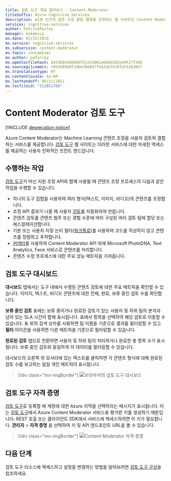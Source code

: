 ```yaml
---
title: 검토 도구 개념 알아보기 - Content Moderator
titleSuffix: Azure Cognitive Services
description: AI와 인간의 검토 조정 활동 결합을 관장하는 웹 사이트인 Content Moderator 검토 도구에 대해 알아봅니다.
services: cognitive-services
author: PatrickFarley
manager: mikemcca
ms.date: 03/15/2019
ms.service: cognitive-services
ms.subservice: content-moderator
ms.topic: conceptual
ms.author: pafarley
ms.openlocfilehash: b4336b24dd68df2ce52081e6b0d3d1e49517f3d8
ms.sourcegitcommit: c05e595b9f2dbe78e657fed2eb75c8fe511610e7
ms.translationtype: HT
ms.contentlocale: ko-KR
ms.lasthandoff: 06/11/2021
ms.locfileid: "112031766"
---
```

# <a name="content-moderator-review-tool"></a>Content Moderator 검토 도구

[!INCLUDE [deprecation notice](../includes/tool-deprecation.md)]

Azure Content Moderator는 Machine Learning 콘텐츠 조정을 사용자 검토와 결합하는 서비스를 제공합니다. [검토 도구](https://contentmoderator.cognitive.microsoft.com) 웹 사이트는 이러한 서비스에 대한 자세한 액세스를 제공하는 사용자 친화적인 프런트 엔드입니다.

## <a name="what-it-does"></a>수행하는 작업

[검토 도구](https://contentmoderator.cognitive.microsoft.com)가 머신 지원 조정 API와 함께 사용될 때 콘텐츠 조정 프로세스의 다음과 같은 작업을 수행할 수 있습니다.

- 하나의 도구 집합을 사용하여 여러 형식(텍스트, 이미지, 비디오)의 콘텐츠를 조정합니다.
- 조정 API 결과가 나올 때 사용자 [검토](../review-api.md#reviews)를 자동화하여 만듭니다.
- 콘텐츠 검토를 콘텐츠 범주 또는 경험 수준에 따라 구성된 여러 검토 팀에 할당 또는 에스컬레이션합니다.
- 기본 또는 사용자 지정 논리 필터([워크플로](../review-api.md#workflows))를 사용하여 코드를 작성하지 않고 콘텐츠를 정렬하고 추적합니다.
- [커넥터](./configure.md#connectors)를 사용하여 Content Moderator API 외에 Microsoft PhotoDNA, Text Analytics, Face 서비스로 콘텐츠를 처리합니다.
- 콘텐츠 수정 프로세스에 대한 주요 성능 메트릭을 가져옵니다.

## <a name="review-tool-dashboard"></a>검토 도구 대시보드

**대시보드** 탭에서는 도구 내에서 수행된 콘텐츠 검토에 대한 주요 메트릭을 확인할 수 있습니다. 이미지, 텍스트, 비디오 콘텐츠에 대한 전체, 완료, 보류 중인 검토 수를 확인합니다. 

**보류 중인 검토** 표에는 보류 중이거나 완료된 검토가 있는 사용자 및 하위 팀의 분석과 남아 있는 SLA 시간이 함께 표시됩니다. 표에서 항목을 선택하여 해당 검토로 이동할 수 있습니다. 표 위의 검색 상자를 사용하면 팀 이름을 기준으로 결과를 필터링할 수 있고 **필터** 아이콘을 사용하면 다른 메트릭을 기준으로 필터링할 수 있습니다.

**완료된 검토** 탭으로 전환하면 사용자 및 하위 팀이 처리하거나 완료한 총 항목 수가 표시됩니다. 보류 중인 검토와 동일하게 이 데이터를 필터링할 수 있습니다.

대시보드의 오른쪽 위 모서리에 있는 텍스트를 클릭하면 각 콘텐츠 형식에 대해 완료된 검토 수를 보고하는 일일 개인 메트릭이 표시됩니다.

> [!div class="mx-imgBorder"]
> ![브라우저의 검토 도구 대시보드](images/0-dashboard.png)

## <a name="review-tool-credentials"></a>검토 도구 자격 증명

[검토 도구](https://contentmoderator.cognitive.microsoft.com)로 등록할 때 계정에 대한 Azure 지역을 선택하라는 메시지가 표시됩니다. 이는 [검토 도구](https://contentmoderator.cognitive.microsoft.com)에서 Azure Content Moderator 서비스용 평가판 키를 생성하기 때문입니다. REST 호출 또는 클라이언트 SDK에서 서비스에 액세스하려면 이 키가 필요합니다. **관리자** > **자격 증명** 을 선택하여 키 및 API 엔드포인트 URL을 볼 수 있습니다.

> [!div class="mx-imgBorder"]
> ![Content Moderator 자격 증명](images/settings-6-credentials.png)

## <a name="next-steps"></a>다음 단계

검토 도구 리소스에 액세스하고 설정을 변경하는 방법을 알아보려면 [검토 도구 구성](./configure.md)을 참조하세요.